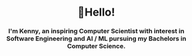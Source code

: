 <h1 align="center">👋Hello!</h1>
<h3 align="center">I'm Kenny, an inspiring Computer Scientist with interest in Software Engineering and AI / ML pursuing my Bachelors in Computer Science.</h3>
